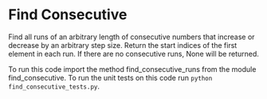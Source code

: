 Find Consecutive
======================
Find all runs of an arbitrary length of consecutive numbers that increase or decrease by an
arbitrary step size. Return the start indices of the first element in each run. If there are no
consecutive runs, None will be returned.

To run this code import the method find_consecutive_runs from the module find_consecutive. To run
the unit tests on this code run `python find_consecutive_tests.py`.
